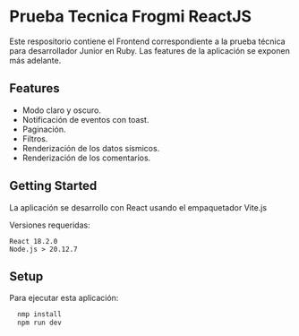 
# Prueba Tecnica Frogmi ReactJS

Este respositorio contiene el Frontend correspondiente a la prueba técnica para desarrollador Junior en Ruby. Las features de la aplicación se exponen más adelante.


## Features

- Modo claro y oscuro.
- Notificación de eventos con toast.
- Paginación.
- Filtros.
- Renderización de los datos sísmicos.
- Renderización de los comentarios.


## Getting Started

La aplicación se desarrollo con React usando el empaquetador Vite.js

Versiones requeridas:
```
React 18.2.0
Node.js > 20.12.7

```



## Setup

Para ejecutar esta aplicación:

```bash
  nmp install
  npm run dev
```

